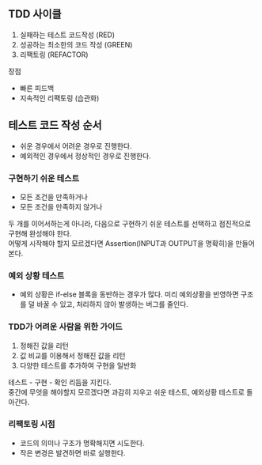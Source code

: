 
## TDD 사이클
1. 실패하는 테스트 코드작성 (RED)
2. 성공하는 최소한의 코드 작성 (GREEN)
3. 리팩토링 (REFACTOR)

장점
- 빠른 피드백
- 지속적인 리팩토링 (습관화)

## 테스트 코드 작성 순서
- 쉬운 경우에서 어려운 경우로 진행한다.
- 예외적인 경우에서 정상적인 경우로 진행한다.

### 구현하기 쉬운 테스트
- 모든 조건을 만족하거나
- 모든 조건을 만족하지 않거나

두 개를 이어서하는게 아니라, 다음으로 구현하기 쉬운 테스트를 선택하고 점진적으로 구현해 완성해야 한다.  
어떻게 시작해야 할지 모르겠다면 Assertion(INPUT과 OUTPUT을 명확히)을 만들어본다.

### 예외 상황 테스트
- 예외 상황은 if-else 블록을 동반하는 경우가 많다. 미리 예외상황을 반영하면 구조를 덜 바꿀 수 있고, 처리하지 않아 발생하는 버그를 줄인다.

### TDD가 어려운 사람을 위한 가이드
1. 정해진 값을 리턴
2. 값 비교를 이용해서 정해진 값을 리턴
3. 다양한 테스트를 추가하여 구현을 일반화

테스트 - 구현 - 확인 리듬을 지킨다.  
중간에 무엇을 해야할지 모르겠다면 과감히 지우고 쉬운 테스트, 예외상황 테스트로 돌아간다.

### 리팩토링 시점
- 코드의 의미나 구조가 명확해지면 시도한다.
- 작은 변경은 발견하면 바로 실행한다.

